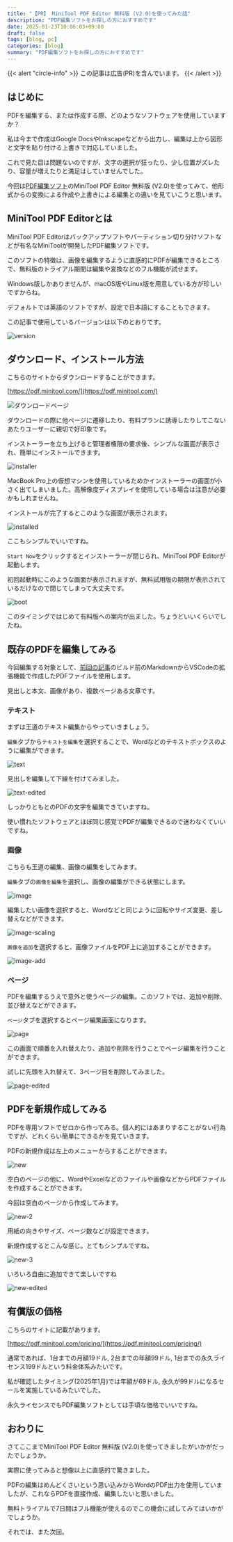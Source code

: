 ```yaml
---
title: "【PR】 MiniTool PDF Editor 無料版 (V2.0)を使ってみた話"
description: "PDF編集ソフトをお探しの方におすすめです"
date: 2025-01-23T10:06:03+09:00
draft: false
tags: [blog, pc]
categories: [blog]
summary: "PDF編集ソフトをお探しの方におすすめです"
---
```


{{< alert "circle-info" >}}
この記事は広告(PR)を含んでいます。
{{< /alert >}}

## はじめに

PDFを編集する、または作成する際、どのようなソフトウェアを使用していますか？

私は今まで作成はGoogle DocsやInkscapeなどから出力し、編集は上から図形と文字を貼り付ける上書きで対応していました。

これで見た目は問題ないのですが、文字の選択が狂ったり、少し位置がズレたり、容量が増えたりと満足はしていませんでした。

今回は[PDF編集ソフト](https://pdf.minitool.com/)のMiniTool PDF Editor 無料版 (V2.0)を使ってみて、他形式からの変換による作成や上書きによる編集との違いを見ていこうと思います。

## MiniTool PDF Editorとは

MiniTool PDF Editorはバックアップソフトやパーティション切り分けソフトなどが有名なMiniToolが開発したPDF編集ソフトです。

このソフトの特徴は、画像を編集するように直感的にPDFが編集できるところで、無料版のトライアル期間は編集や変換などのフル機能が試せます。

Windows版しかありませんが、macOS版やLinux版を用意している方が珍しいですからね。

デフォルトでは英語のソフトですが、設定で日本語にすることもできます。

この記事で使用しているバージョンは以下のとおりです。

![version](version.png)

## ダウンロード、インストール方法

こちらのサイトからダウンロードすることができます。

[https://pdf.minitool.com/](https://pdf.minitool.com/)

![ダウンロードページ](download.png)

ダウンロードの際に他ページに遷移したり、有料プランに誘導したりしてこないあたりユーザーに親切で好印象です。

インストーラーを立ち上げると管理者権限の要求後、シンプルな画面が表示され、簡単にインストールできます。

![installer](installer.png)

MacBook Pro上の仮想マシンを使用しているためかインストーラーの画面が小さく出てしまいました。高解像度ディスプレイを使用している場合は注意が必要かもしれませんね。

インストールが完了するとこのような画面が表示されます。

![installed](installed.png)

ここもシンプルでいいですね。

`Start Now`をクリックするとインストーラーが閉じられ、MiniTool PDF Editorが起動します。

初回起動時にこのような画面が表示されますが、無料試用版の期限が表示されているだけなので閉じてしまって大丈夫です。

![boot](boot.png)

このタイミングではじめて有料版への案内が出ました。ちょうどいいくらいでしたね。

## 既存のPDFを編集してみる

今回編集する対象として、[前回の記事](https://sunset0916.net/blog/2024/12/31/the-sanzai-2024/)のビルド前のMarkdownからVSCodeの拡張機能で作成したPDFファイルを使用します。

見出しと本文、画像があり、複数ページある文章です。

### テキスト

まずは王道のテキスト編集からやっていきましょう。

`編集`タブから`テキストを編集`を選択することで、Wordなどのテキストボックスのように編集ができます。

![text](text.png)

見出しを編集して下線を付けてみました。

![text-edited](text-edited.png)

しっかりともとのPDFの文字を編集できていますね。

使い慣れたソフトウェアとほぼ同じ感覚でPDFが編集できるので迷わなくていいですね。

### 画像

こちらも王道の編集、画像の編集をしてみます。

`編集`タブの`画像を編集`を選択し、画像の編集ができる状態にします。

![image](image.png)

編集したい画像を選択すると、Wordなどと同じように回転やサイズ変更、差し替えなどができます。

![image-scaling](image-scaling.png)

`画像を追加`を選択すると、画像ファイルをPDF上に追加することができます。

![image-add](image-add.png)

### ページ

PDFを編集するうえで意外と使うページの編集。このソフトでは、追加や削除、並び替えなどができます。

`ページ`タブを選択するとページ編集画面になります。

![page](page.png)

この画面で順番を入れ替えたり、追加や削除を行うことでページ編集を行うことができます。

試しに先頭を入れ替えて、3ページ目を削除してみました。

![page-edited](page-edited.png)

## PDFを新規作成してみる

PDFを専用ソフトでゼロから作ってみる。個人的にはあまりすることがない行為ですが、どれくらい簡単にできるかを見ていきます。

PDFの新規作成は左上のメニューからすることができます。

![new](new.png)

空白のページの他に、WordやExcelなどのファイルや画像などからPDFファイルを作成することができます。

今回は空白のページから作成してみます。

![new-2](new-2.png)

用紙の向きやサイズ、ページ数などが設定できます。

新規作成するとこんな感じ。とてもシンプルですね。

![new-3](new-3.png)

いろいろ自由に追加できて楽しいですね

![new-edited](new-edited.png)

## 有償版の価格

こちらのサイトに記載があります。

[https://pdf.minitool.com/pricing/](https://pdf.minitool.com/pricing/)

通常であれば、1台までの月額19ドル, 2台までの年額99ドル, 1台までの永久ライセンス199ドルという料金体系みたいです。

私が確認したタイミング(2025年1月)では年額が69ドル, 永久が99ドルになるセールを実施しているみたいでした。

永久ライセンスでもPDF編集ソフトとしては手頃な価格でいいですね。

## おわりに

さてここまでMiniTool PDF Editor 無料版 (V2.0)を使ってきましたがいかがだったでしょうか。

実際に使ってみると想像以上に直感的で驚きました。

PDFの編集はめんどくさいという思い込みからWordのPDF出力を使用していましたが、これならPDFを直接作成、編集したいと思いました。

無料トライアルで7日間はフル機能が使えるのでこの機会に試してみてはいかがでしょうか。

それでは、また次回。
